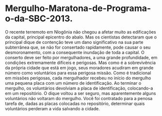 # Mergulho-Maratona-de-Programa-o-da-SBC-2013.
O recente terremoto em Nlogônia não chegou a afetar muito as edificações da capital, principal epicentro do abalo. Mas os cientistas detectaram que o principal dique de contenção teve um dano significativo na sua parte subterrânea que, se não for consertado rapidamente, pode causar o seu desmoronamento, com a consequente inundação de toda a capital.  O conserto deve ser feito por mergulhadores, a uma grande profundidade, em condições extremamente difíceis e perigosas. Mas como é a sobrevivência da própria cidade que está em jogo, seus moradores acudiram em grande número como voluntários para essa perigosa missão.  Como é tradicional em missões perigosas, cada mergulhador recebeu no início do mergulho uma pequena placa com um número de identificação. Ao terminar o mergulho, os voluntários devolviam a placa de identificação, colocando-a em um repositório.  O dique voltou a ser seguro, mas aparentemente alguns voluntários não voltaram do mergulho. Você foi contratado para a penosa tarefa de, dadas as placas colocadas no repositório, determinar quais voluntários perderam a vida salvando a cidade.  
